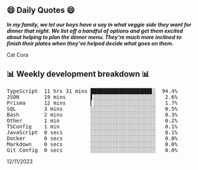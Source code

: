 ## 😄 Daily Quotes 😄

_**In my family, we let our boys have a say in what veggie side they want for dinner that night. We list off a handful of options and get them excited about helping to plan the dinner menu. They're much more inclined to finish their plates when they've helped decide what goes on them.**_

Cat Cora



## 📊 Weekly development breakdown 📊

<pre>TypeScript  11 hrs 31 mins ███████████████████▊░  94.4%
JSON        19 mins        ▌░░░░░░░░░░░░░░░░░░░░   2.6%
Prisma      12 mins        ▎░░░░░░░░░░░░░░░░░░░░   1.7%
SQL         3 mins         ░░░░░░░░░░░░░░░░░░░░░   0.5%
Bash        2 mins         ░░░░░░░░░░░░░░░░░░░░░   0.3%
Other       1 min          ░░░░░░░░░░░░░░░░░░░░░   0.2%
TSConfig    1 min          ░░░░░░░░░░░░░░░░░░░░░   0.1%
JavaScript  0 secs         ░░░░░░░░░░░░░░░░░░░░░   0.1%
Docker      0 secs         ░░░░░░░░░░░░░░░░░░░░░   0.0%
Markdown    0 secs         ░░░░░░░░░░░░░░░░░░░░░   0.0%
Git Config  0 secs         ░░░░░░░░░░░░░░░░░░░░░   0.0%</pre>

12/11/2023